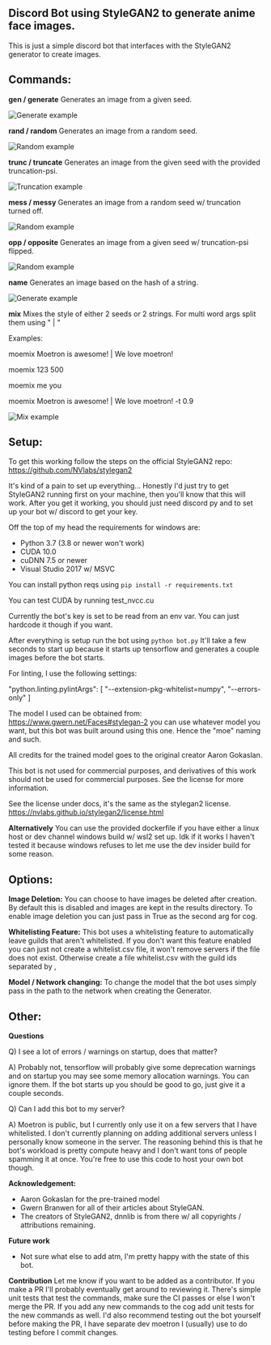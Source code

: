 ## Discord Bot using StyleGAN2 to generate anime face images.

This is just a simple discord bot that interfaces with the StyleGAN2 generator to create images.

## Commands:

**gen / generate** 
Generates an image from a given seed.

![Generate example](docs/gen_example.png)


**rand / random** 
Generates an image from a random seed.

![Random example](docs/rand_example.png)


**trunc / truncate** 
Generates an image from the given seed with the provided truncation-psi.

![Truncation example](docs/trunc_example.png)


**mess / messy** 
Generates an image from a random seed w/ truncation turned off.

![Random example](docs/mess_example.png)


**opp / opposite**
Generates an image from a given seed w/ truncation-psi flipped.

![Random example](docs/opp_example.png)


**name** 
Generates an image based on the hash of a string.

![Generate example](docs/name_example.png)

**mix** 
Mixes the style of either 2 seeds or 2 strings. For multi word args split them using " | "

Examples:

moemix Moetron is awesome! | We love moetron!

moemix 123 500

moemix me you

moemix Moetron is awesome! | We love moetron! -t 0.9

![Mix example](docs/mix_example.png)

## Setup:

To get this working follow the steps on the official StyleGAN2 repo:
https://github.com/NVlabs/stylegan2

It's kind of a pain to set up everything... Honestly I'd just try to get StyleGAN2 running first on your machine, then you'll know that this will work. After you get it working, you should just need discord py and to set up your bot w/ discord to get your key.

Off the top of my head the requirements for windows are:
* Python 3.7 (3.8 or newer won't work)
* CUDA 10.0
* cuDNN 7.5 or newer
* Visual Studio 2017 w/ MSVC

You can install python reqs using `pip install -r requirements.txt`

You can test CUDA by running test_nvcc.cu

Currently the bot's key is set to be read from an env var. You can just hardcode it though if you want.

After everything is setup run the bot using `python bot.py` It'll take a few seconds to start up because it starts up tensorflow and generates a couple images before the bot starts.

For linting, I use the following settings:

"python.linting.pylintArgs": [
    "--extension-pkg-whitelist=numpy",
    "--errors-only"
]

The model I used can be obtained from:
https://www.gwern.net/Faces#stylegan-2
you can use whatever model you want, but this bot was built around using this one. Hence the "moe" naming and such.

All credits for the trained model goes to the original creator Aaron Gokaslan.

This bot is not used for commercial purposes, and derivatives of this work should not be used for commercial purposes. See the license for more information.

See the license under docs, it's the same as the stylegan2 license.
https://nvlabs.github.io/stylegan2/license.html

**Alternatively**
You can use the provided dockerfile if you have either a linux host or dev channel windows build w/ wsl2 set up. Idk if it works I haven't tested it because windows refuses to let me use the dev insider build for some reason.

## Options: 

**Image Deletion:**
You can choose to have images be deleted after creation. By default this is disabled and images are kept in the results directory. To enable image deletion you can just pass in True as the second arg for cog.

**Whitelisting Feature:**
This bot uses a whitelisting feature to automatically leave guilds that aren't whitelisted. If you don't want this feature enabled you can just not create a whitelist.csv file, it won't remove servers if the file does not exist. Otherwise create a file whitelist.csv with the guild ids separated by ,

**Model / Network changing:**
To change the model that the bot uses simply pass in the path to the network when creating the Generator.

## Other:

**Questions**

Q) I see a lot of errors / warnings on startup, does that matter?

A) Probably not, tensorflow will probably give some deprecation warnings and on startup you may see some memory allocation warnings. You can ignore them. If the bot starts up you should be good to go, just give it a couple seconds.


Q) Can I add this bot to my server? 

A) Moetron is public, but I currently only use it on a few servers that I have whitelisted. I don't currently planning on adding additional servers unless I personally know someone in the server. The reasoning behind this is that he bot's workload is pretty compute heavy and I don't want tons of people spamming it at once. You're free to use this code to host your own bot though.

**Acknowledgement:**
* Aaron Gokaslan for the pre-trained model
* Gwern Branwen for all of their articles about StyleGAN.
* The creators of StyleGAN2, dnnlib is from there w/ all copyrights / attributions remaining.

**Future work**
* Not sure what else to add atm, I'm pretty happy with the state of this bot.

**Contribution**
Let me know if you want to be added as a contributor. If you make a PR I'll probably eventually get around to reviewing it. There's simple unit tests that test the commands, make sure the CI passes or else I won't merge the PR. If you add any new commands to the cog add unit tests for the new commands as well. I'd also recommend testing out the bot yourself before making the PR, I have separate dev moetron I (usually) use to do testing before I commit changes.